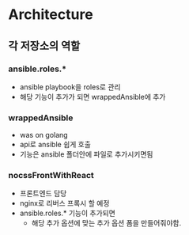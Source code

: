 # Architecture

## 각 저장소의 역할
### ansible.roles.*
- ansible playbook을 roles로 관리
- 해당 기능이 추가가 되면 wrappedAnsible에 추가

### wrappedAnsible
- was on golang
- api로 ansible 쉽게 호출
- 기능은 ansible 폴더안에 파일로 추가시키면됨

### nocssFrontWithReact
- 프론트엔드 담당
- nginx로 리버스 프록시 할 예정
- ansible.roles.* 기능이 추가되면
  - 해당 추가 옵션에 맞는 추가 옵션 폼을 만들어줘야함.
